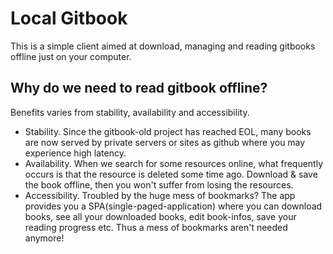 # Local Gitbook

This is a simple client aimed at download, managing and reading gitbooks offline just on your computer.

## Why do we need to read gitbook offline?

Benefits varies from stability, availability and accessibility.

- Stability. Since the gitbook-old project has reached EOL, many books are now served by private servers or sites as github where you may experience high latency.
- Availability. When we search for some resources online, what frequently occurs is that the resource is deleted some time ago. Download & save the book offline, then you won't suffer from losing the resources.
- Accessibility. Troubled by the huge mess of bookmarks? The app provides you a SPA(single-paged-application) where you can download books, see all your downloaded books, edit book-infos, save your reading progress etc. Thus a mess of bookmarks aren't needed anymore!